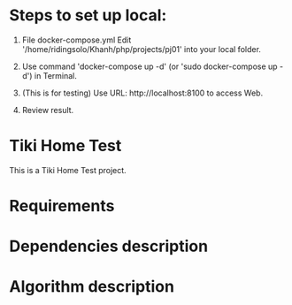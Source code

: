 # Steps to set up local:

1. File docker-compose.yml
Edit '/home/ridingsolo/Khanh/php/projects/pj01' into your local folder.

2. Use command 'docker-compose up -d' (or 'sudo docker-compose up -d') in Terminal.

3. (This is for testing) Use URL: http://localhost:8100 to access Web.

4. Review result.

# Tiki Home Test
This is a Tiki Home Test project.

# Requirements

# Dependencies description

# Algorithm description

